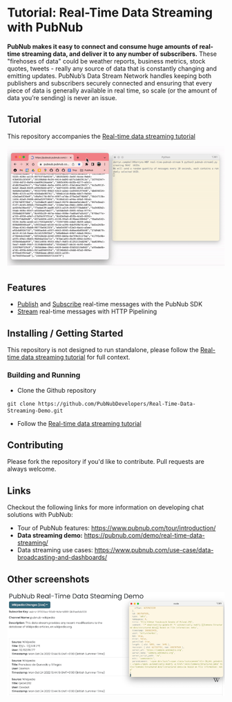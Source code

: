 # Tutorial: Real-Time Data Streaming with PubNub

**PubNub makes it easy to connect and consume huge amounts of real-time streaming data, and deliver it to any number of subscribers.** These "firehoses of data" could be weather reports, business metrics, stock quotes, tweets - really any source of data that is constantly changing and emitting updates. PubNub’s Data Stream Network handles keeping both publishers and subscribers securely connected and ensuring that every piece of data is generally available in real time, so scale (or the amount of data you’re sending) is never an issue.

## Tutorial

This repository accompanies the [Real-time data streaming tutorial](https://pubnub.com/tutorials/real-time-data-streaming/)

![Screenshot](https://raw.githubusercontent.com/PubNubDevelopers/Real-Time-Data-Streaming-Tutorial/main/media/stream1.gif)

## Features

- [Publish](https://www.pubnub.com/docs/general/messages/publish) and [Subscribe](https://www.pubnub.com/docs/sdks/dart/api-reference/publish-and-subscribe) real-time messages with the PubNub SDK
- [Stream](https://gist.github.com/stephenlb/9496723) real-time messages with HTTP Pipelining

## Installing / Getting Started

This repository is not designed to run standalone, please follow the [Real-time data streaming tutorial](https://pubnub.com/tutorials/real-time-data-streaming/) for full context.


### Building and Running

- Clone the Github repository

```
git clone https://github.com/PubNubDevelopers/Real-Time-Data-Streaming-Demo.git
```

- Follow the [Real-time data streaming tutorial](https://pubnub.com/tutorials/real-time-data-streaming/)


## Contributing
Please fork the repository if you'd like to contribute. Pull requests are always welcome. 

## Links

Checkout the following links for more information on developing chat solutions with PubNub:

- Tour of PubNub features: https://www.pubnub.com/tour/introduction/
- **Data streaming demo:** https://pubnub.com/demo/real-time-data-streaming/ 
- Data streaming use cases: https://www.pubnub.com/use-case/data-broadcasting-and-dashboards/

## Other screenshots

![Screenshot](https://raw.githubusercontent.com/PubNubDevelopers/Real-Time-Data-Streaming-Tutorial/main/media/sdk1.png)
